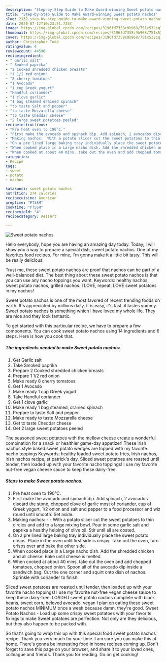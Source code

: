 ```yaml
---
description: "Step-by-Step Guide to Make Award-winning Sweet potato nachos"
title: "Step-by-Step Guide to Make Award-winning Sweet potato nachos"
slug: 2132-step-by-step-guide-to-make-award-winning-sweet-potato-nachos
date: 2020-07-12T10:23:51.735Z
image: https://img-global.cpcdn.com/recipes/3196fd7358c9b968/751x532cq70/sweet-potato-nachos-recipe-main-photo.jpg
thumbnail: https://img-global.cpcdn.com/recipes/3196fd7358c9b968/751x532cq70/sweet-potato-nachos-recipe-main-photo.jpg
cover: https://img-global.cpcdn.com/recipes/3196fd7358c9b968/751x532cq70/sweet-potato-nachos-recipe-main-photo.jpg
author: Christopher Todd
ratingvalue: 4
reviewcount: 44596
recipeingredient:
- " Garlic salt"
- " Smoked paprika"
- "2 Cooked shredded chicken breasts"
- "1 1/2 red onion"
- "8 cherry tomatoes"
- "1 Avocado"
- "1 cup Greek yogurt"
- "Handful coriander"
- "1 clove garlic"
- "1 bag steamed drained spinach"
- "to taste Salt and pepper"
- "to taste Mozzarella cheese"
- "to taste Cheddar cheese"
- "2 large sweet potatoes peeled"
recipeinstructions:
- "Pre heat oven to 190°C."
- "First make the avocado and spinach dip. Add spinach, 2 avocados discard the stone, chopped clove of garlic most of coriander, cup of Greek yogurt, 1/2 onion and salt and pepper to a food processor and wiz round until smooth. Set aside."
- "Making nachos:  With a potato slicer cut the sweet potatoes to thin circles and add to a large mixing bowl. Pour in some garlic salt and paprika a healthy helping of olive oil. Stir until all are coated."
- "On a pre lined large baking tray individually place the sweet potato crisps. Place in the oven until first side is crispy. Take out the oven, turn crisps over and bake the other side."
- "When cooked place in a Large nacho dish. Add the shredded chicken and all cheese. Bake until cheese is melted."
- "When cooked at about 40 mins, take out the oven and add chopped tomatoes, chopped onion. Spoon all of the avocado dip inside a sandwich bag. Cut the one corner and squirt onto dish of nachos. Sprinkle with coriander to finish."
categories:
- Recipe
tags:
- sweet
- potato
- nachos

katakunci: sweet potato nachos 
nutrition: 274 calories
recipecuisine: American
preptime: "PT38M"
cooktime: "PT56M"
recipeyield: "4"
recipecategory: Dessert

---
```



![Sweet potato nachos](https://img-global.cpcdn.com/recipes/3196fd7358c9b968/751x532cq70/sweet-potato-nachos-recipe-main-photo.jpg)

Hello everybody, hope you are having an amazing day today. Today, I will show you a way to prepare a special dish, sweet potato nachos. One of my favorites food recipes. For mine, I'm gonna make it a little bit tasty. This will be really delicious.

Trust me, these sweet potato nachos are proof that nachos can be part of a well-balanced diet. The best thing about these sweet potato nachos is that you can use any nacho toppings you want. Keywords: healthy nachos, sweet potato nachos, grilled nachos. I LOVE, repeat, LOVE sweet potatoes in my nachos!

Sweet potato nachos is one of the most favored of recent trending foods on earth. It's appreciated by millions daily. It is easy, it's fast, it tastes yummy. Sweet potato nachos is something which I have loved my whole life. They are nice and they look fantastic.


To get started with this particular recipe, we have to prepare a few components. You can cook sweet potato nachos using 14 ingredients and 6 steps. Here is how you cook that.

<!--inarticleads1-->

##### The ingredients needed to make Sweet potato nachos:

1. Get  Garlic salt
1. Take  Smoked paprika
1. Prepare 2 Cooked shredded chicken breasts
1. Prepare 1 1/2 red onion
1. Make ready 8 cherry tomatoes
1. Get 1 Avocado
1. Make ready 1 cup Greek yogurt
1. Take Handful coriander
1. Get 1 clove garlic
1. Make ready 1 bag steamed, drained spinach
1. Prepare to taste Salt and pepper
1. Make ready to taste Mozzarella cheese
1. Get to taste Cheddar cheese
1. Get 2 large sweet potatoes peeled


The seasoned sweet potatoes with the mellow cheese create a wonderful combination for a snack or healthier game-day appetizer! These Irish nachos style baked sweet potato wedges are topped with my favorite nacho toppings Keywords: healthy loaded sweet potato fries, Irish nachos, irish nachos recipe, st patrick&#39;s day. Sliced sweet potatoes are roasted until tender, then loaded up with your favorite nacho toppings! I use my favorite nut-free vegan cheese sauce to keep these dairy-free. 

<!--inarticleads2-->

##### Steps to make Sweet potato nachos:

1. Pre heat oven to 190°C.
1. First make the avocado and spinach dip. Add spinach, 2 avocados discard the stone, chopped clove of garlic most of coriander, cup of Greek yogurt, 1/2 onion and salt and pepper to a food processor and wiz round until smooth. Set aside.
1. Making nachos: -  - With a potato slicer cut the sweet potatoes to thin circles and add to a large mixing bowl. Pour in some garlic salt and paprika a healthy helping of olive oil. Stir until all are coated.
1. On a pre lined large baking tray individually place the sweet potato crisps. Place in the oven until first side is crispy. Take out the oven, turn crisps over and bake the other side.
1. When cooked place in a Large nacho dish. Add the shredded chicken and all cheese. Bake until cheese is melted.
1. When cooked at about 40 mins, take out the oven and add chopped tomatoes, chopped onion. Spoon all of the avocado dip inside a sandwich bag. Cut the one corner and squirt onto dish of nachos. Sprinkle with coriander to finish.


Sliced sweet potatoes are roasted until tender, then loaded up with your favorite nacho toppings! I use my favorite nut-free vegan cheese sauce to keep these dairy-free. LOADED sweet potato nachos complete with black beans, sweet corn, beloved avocado, vegan I plan on eating these sweet potato nachos MINIMUM once a week because damn, they&#39;re good. Sweet Potato Nachos - Load up some crispy sweet potatoes with your favorite fixings to make Sweet potatoes are perfection. Not only are they delicious, but they also happen to be packed with. 

So that's going to wrap this up with this special food sweet potato nachos recipe. Thank you very much for your time. I am sure you can make this at home. There's gonna be interesting food in home recipes coming up. Don't forget to save this page on your browser, and share it to your loved ones, colleague and friends. Thank you for reading. Go on get cooking!
